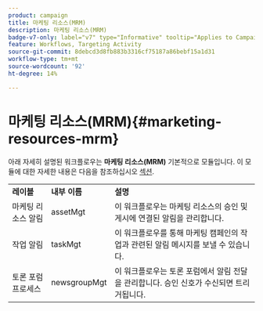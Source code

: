 ```yaml
---
product: campaign
title: 마케팅 리소스(MRM)
description: 마케팅 리소스(MRM)
badge-v7-only: label="v7" type="Informative" tooltip="Applies to Campaign Classic v7 only"
feature: Workflows, Targeting Activity
source-git-commit: 8debcd3d8fb883b3316cf75187a86bebf15a1d31
workflow-type: tm+mt
source-wordcount: '92'
ht-degree: 14%

---
```



# 마케팅 리소스(MRM){#marketing-resources-mrm}



아래 자세히 설명된 워크플로우는 **마케팅 리소스(MRM)** 기본적으로 모듈입니다. 이 모듈에 대한 자세한 내용은 다음을 참조하십시오 [섹션](../../campaign/using/designing-marketing-campaigns.md).

<table> 
 <tbody> 
  <tr> 
   <td> <strong>레이블</strong><br /> </td> 
   <td> <strong>내부 이름</strong><br /> </td> 
   <td> <strong>설명</strong><br /> </td> 
  </tr> 
  <tr> 
   <td> <span class="uicontrol">마케팅 리소스 알림</span> <br /> </td> 
   <td> <span class="uicontrol">assetMgt</span> <br /> </td> 
   <td> 이 워크플로우는 마케팅 리소스의 승인 및 게시에 연결된 알림을 관리합니다. <br /> </td> 
  </tr> 
  <tr> 
   <td> <span class="uicontrol">작업 알림</span> <br /> </td> 
   <td> <span class="uicontrol">taskMgt</span> <br /> </td> 
   <td> 이 워크플로우를 통해 마케팅 캠페인의 작업과 관련된 알림 메시지를 보낼 수 있습니다.<br /> </td> 
  </tr> 
  <tr> 
   <td> <span class="uicontrol">토론 포럼 프로세스</span> <br /> </td> 
   <td> <span class="uicontrol">newsgroupMgt</span> <br /> </td> 
   <td> 이 워크플로우는 토론 포럼에서 알림 전달을 관리합니다. 승인 신호가 수신되면 트리거됩니다.<br /> </td> 
  </tr> 
 </tbody> 
</table>

